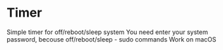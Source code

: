 # Timer
Simple timer for off/reboot/sleep system
You need enter your system password, becouse off/reboot/sleep - sudo commands
Work on macOS
